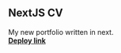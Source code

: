 ## NextJS CV  
My new portfolio written in next.  
[**Deploy link**](https://gloryson.github.io/next)